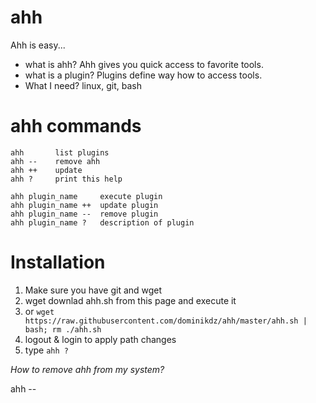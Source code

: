 ahh
===

Ahh is easy... 

* what is ahh? Ahh gives you quick access to favorite tools.
* what is a plugin? Plugins define way how to access tools. 
* What I need? linux, git, bash 

ahh commands
===
```ahh version: 1.0.25 
ahh       list plugins
ahh --    remove ahh
ahh ++    update
ahh ?     print this help

ahh plugin_name     execute plugin
ahh plugin_name ++  update plugin
ahh plugin_name --  remove plugin
ahh plugin_name ?   description of plugin
```

Installation
====

1. Make sure you have git and wget
2. wget downlad ahh.sh from this page and execute it
3. or ```wget https://raw.githubusercontent.com/dominikdz/ahh/master/ahh.sh | bash; rm ./ahh.sh```
4. logout & login to apply path changes
5. type ```ahh ?```

*How to remove ahh from my system?*

ahh --



